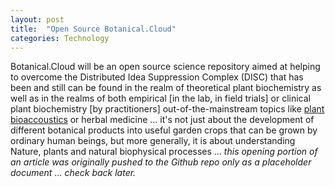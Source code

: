 ```yaml
---
layout: post
title:  "Open Source Botanical.Cloud"
categories: Technology
---
```


Botanical.Cloud will be an open source science repository aimed at helping to overcome the Distributed Idea Suppression Complex (DISC) that has been and still can be found in the realm of theoretical plant biochemistry as well as in the realms of both empirical [in the lab, in field trials] or clinical plant biochemistry [by practitioners] out-of-the-mainstream topics like [plant bioaccoustics](https://en.wikipedia.org/wiki/Plant_bioacoustics) or herbal medicine ... it's not just about the development of different botanical products into useful garden crops that can be grown by ordinary human beings, but more generally, it is about understanding Nature, plants and natural biophysical processes ... *this opening portion of an article was originally pushed to the Github repo only as a placeholder document ... check back later.*
